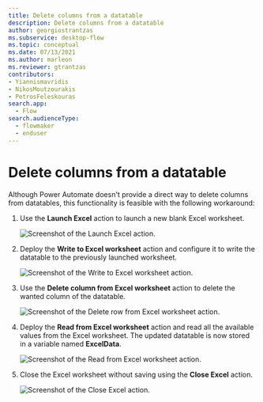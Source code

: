 ```yaml
---
title: Delete columns from a datatable
description: Delete columns from a datatable
author: georgiostrantzas
ms.subservice: desktop-flow
ms.topic: conceptual
ms.date: 07/13/2021
ms.author: marleon
ms.reviewer: gtrantzas
contributors:
- Yiannismavridis
- NikosMoutzourakis
- PetrosFeleskouras
search.app: 
  - Flow
search.audienceType: 
  - flowmaker
  - enduser
---
```


# Delete columns from a datatable

Although Power Automate doesn't provide a direct way to delete columns from datatables, this functionality is feasible with the following workaround:

1. Use the **Launch Excel** action to launch a new blank Excel worksheet.

    ![Screenshot of the Launch Excel action.](media/delete-column-datatable/launch-excel-action.png)

1. Deploy the **Write to Excel worksheet** action and configure it to write the datatable to the previously launched worksheet.

    ![Screenshot of the Write to Excel worksheet action.](media/delete-column-datatable/write-excel-worksheet-action.png)

1. Use the **Delete column from Excel worksheet** action to delete the wanted column of the datatable.

    ![Screenshot of the Delete row from Excel worksheet action.](media/delete-column-datatable/delete-column-excel-worksheet-action.png)

1. Deploy the **Read from Excel worksheet** action and read all the available values from the Excel worksheet. The updated datatable is now stored in a variable named **ExcelData**.

    ![Screenshot of the Read from Excel worksheet action.](media/delete-column-datatable/read-excel-worksheet-action.png)

1. Close the Excel worksheet without saving using the **Close Excel** action.

    ![Screenshot of the Close Excel action.](media/delete-column-datatable/close-excel-action.png)